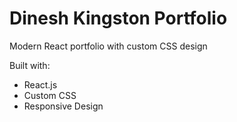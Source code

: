 # Dinesh Kingston Portfolio

Modern React portfolio with custom CSS design

Built with:
- React.js
- Custom CSS
- Responsive Design
